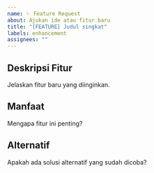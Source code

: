 ```yaml
---
name: ✨ Feature Request
about: Ajukan ide atau fitur baru
title: "[FEATURE] Judul singkat"
labels: enhancement
assignees: ""
---
```


## Deskripsi Fitur

Jelaskan fitur baru yang diinginkan.

## Manfaat

Mengapa fitur ini penting?

## Alternatif

Apakah ada solusi alternatif yang sudah dicoba?
